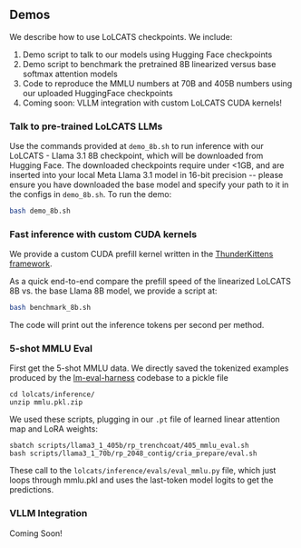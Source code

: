 
## Demos

We describe how to use LoLCATS checkpoints. We include:
1. Demo script to talk to our models using Hugging Face checkpoints
2. Demo script to benchmark the pretrained 8B linearized versus base softmax attention models
3. Code to reproduce the MMLU numbers at 70B and 405B numbers using our uploaded HuggingFace checkpoints
4. Coming soon: VLLM integration with custom LoLCATS CUDA kernels!

### Talk to pre-trained LoLCATS LLMs

Use the commands provided at `demo_8b.sh` to run inference with our LoLCATS - Llama 3.1 8B checkpoint, which will be downloaded from Hugging Face.  The downloaded checkpoints require under <1GB, and are inserted into your local Meta Llama 3.1 model in 16-bit precision -- please ensure you have downloaded the base model and specify your path to it in the configs in `demo_8b.sh`. To run the demo:
```bash
bash demo_8b.sh
```

### Fast inference with custom CUDA kernels

We provide a custom CUDA prefill kernel written in the [ThunderKittens framework](https://github.com/HazyResearch/ThunderKittens).

As a quick end-to-end compare the prefill speed of the linearized LoLCATS 8B vs. the base Llama 8B model, we provide a script at:
```bash
bash benchmark_8b.sh
```

The code will print out the inference tokens per second per method. 

### 5-shot MMLU Eval

First get the 5-shot MMLU data. We directly saved the tokenized examples produced by the [lm-eval-harness](https://github.com/EleutherAI/lm-evaluation-harness) codebase to a pickle file
```
cd lolcats/inference/
unzip mmlu.pkl.zip
```

We used these scripts, plugging in our `.pt` file of learned linear attention map and LoRA weights:
```
sbatch scripts/llama3_1_405b/rp_trenchcoat/405_mmlu_eval.sh
bash scripts/llama3_1_70b/rp_2048_contig/cria_prepare/eval.sh
```

These call to the `lolcats/inference/evals/eval_mmlu.py` file, which just loops through mmlu.pkl and uses the last-token model logits to get the predictions.


### VLLM Integration 

Coming Soon!
